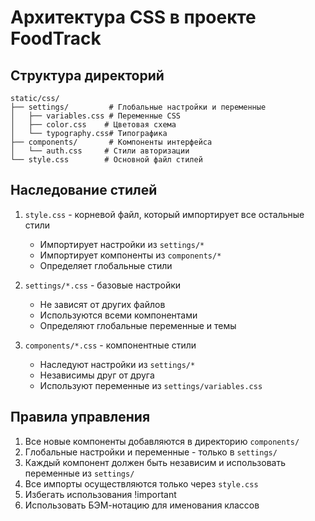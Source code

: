 # Архитектура CSS в проекте FoodTrack

## Структура директорий

```
static/css/
├── settings/         # Глобальные настройки и переменные
│   ├── variables.css # Переменные CSS
│   ├── color.css    # Цветовая схема
│   └── typography.css# Типографика
├── components/       # Компоненты интерфейса
│   └── auth.css     # Стили авторизации
└── style.css        # Основной файл стилей
```

## Наследование стилей

1. `style.css` - корневой файл, который импортирует все остальные стили
   - Импортирует настройки из `settings/*`
   - Импортирует компоненты из `components/*`
   - Определяет глобальные стили

2. `settings/*.css` - базовые настройки
   - Не зависят от других файлов
   - Используются всеми компонентами
   - Определяют глобальные переменные и темы

3. `components/*.css` - компонентные стили
   - Наследуют настройки из `settings/*`
   - Независимы друг от друга
   - Используют переменные из `settings/variables.css`

## Правила управления

1. Все новые компоненты добавляются в директорию `components/`
2. Глобальные настройки и переменные - только в `settings/`
3. Каждый компонент должен быть независим и использовать переменные из `settings/`
4. Все импорты осуществляются только через `style.css`
5. Избегать использования !important
6. Использовать БЭМ-нотацию для именования классов
